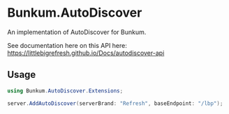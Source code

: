 # Bunkum.AutoDiscover
An implementation of AutoDiscover for Bunkum.

See documentation here on this API here: https://littlebigrefresh.github.io/Docs/autodiscover-api

## Usage

```csharp
using Bunkum.AutoDiscover.Extensions;

server.AddAutoDiscover(serverBrand: "Refresh", baseEndpoint: "/lbp");
```